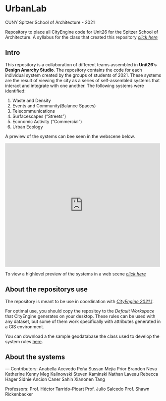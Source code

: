# UrbanLab
CUNY Spitzer School of Architecture - 2021

Repository to place all CityEngine code for Unit26 for the Spitzer School of Architecture. A syllabus for the class that created this repository *[click here](https://docs.google.com/document/d/1OeA53enEJdavxhBFRCKM4Jie3uw_BkkP8MtLnRKEhug/edit?usp=sharing)*

## Intro
This repository is a collaboration of different teams assembled in **Unit26’s Design Anarchy Studio**. The repository contains the code for each individual system created by the groups of students of 2021. These systems are the result of viewing the city as a series of self-assembled systems that interact and integrate with one another. The following systems were identified:

1. Waste and Density
2. Events and Community(Balance Spaces)
3. Telecommunications
4. Surfacescapes (“Streets”)
5. Economic Activity (“Commercial”)
6. Urban Ecology

A preview of the systems can bee seen in the webscene below.

<iframe width="500" height="400" frameborder="0" scrolling="no" allowfullscreen src="https://arcg.is/1jz948"></iframe>

To view a highlevel preview of the systems in a web scene *[click here](https://arcg.is/1OeKDP0)*


## About the repositorys use

The repository is meant to be use in coordination with *[CityEngine 2021.1](https://doc.arcgis.com/en/cityengine/latest/whats-new/cityengine-whats-new.htm)*. 

For optimal use, you should copy the repositoy to the *Default Workspace* that CityEngine generates on your desktop. These rules can be used with any dataset, but some of them work specifically with attributes generated in a GIS environment.

You can download a the sample geodatabase the class used to develop the system rules [here]().

## About the systems


—
Contributors:
Anabella Acevedo Peña
Sussan Mejia Prior
Brandon Neva
Katherine Kenny
Meg Kalinowski
Steven Kaminski
Nathan Laveau
Rebecca Hager
Sidnie Ancion
Caner Sahin
Xianonen Tang

Professors:
Prof. Héctor Tarrido-Picart
Prof. Julio Salcedo
Prof. Shawn Rickenbacker